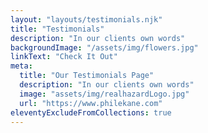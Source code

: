 ```yaml
---
layout: "layouts/testimonials.njk"
title: "Testimonials"
description: "In our clients own words"
backgroundImage: "/assets/img/flowers.jpg"
linkText: "Check It Out"
meta:
  title: "Our Testimonials Page"
  description: "In our clients own words"
  image: "assets/img/realhazardLogo.jpg"
  url: "https://www.philekane.com"  
eleventyExcludeFromCollections: true
---
```


